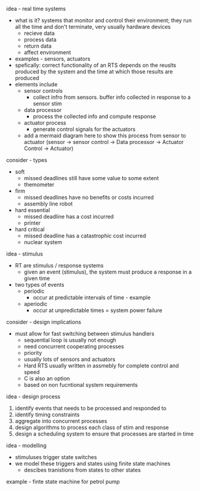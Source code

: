 idea - real time systems
- what is it? systems that monitor and control their environment; they run all the time and don't terminate, very usually hardware devices
	- recieve data
	- process data
	- return data
	- affect environment
- examples - sensors, actuators
- spefically: correct functionality of an RTS depends on the reuslts produced by the system and the time at which those results are produced
- elements include
	- sensor controls
		- collect infro from sensors. buffer info collected in response to a sensor stim
	- data processor
		- process the collected info and compute response
	- actuator process
		- generate control signals for the actuators
	- add a mermaid diagram here to show this process from sensor to actuator (sensor -> sensor control -> Data processor -> Actuator Control -> Actuator)

consider - types
- soft
	- missed deadlines still have some value to some extent
	- themometer
- firm
	- missed deadlines have no benefits or costs incurred
	- assembly line robot
- hard essential
	- missed deadline has a cost incurred
	- printer
- hard critical
	- missed deadline has a catastrophic cost incurred
	- nuclear system

idea - stimulus
- RT are stimulus / response systems
	- given an event (stimulus), the system must produce a response in a given time
- two types of events
	- periodic
		- occur at predictable intervals of time - example
	- aperiodic
		- occur at unpredictable times = system power failure

consider - design implications
- must allow for fast switching between stimulus handlers
	- sequential loop is usually not enough
	- need concurrent cooperating processes
	- priority
	- usually lots of sensors and actuators
	- Hard RTS usually written in assmebly for complete control and speed
	- C is also an option
	- based on non fucntional system requirements

idea - design process
1. identify events that needs to be processed and responded to
2. identify timing constraints
3. aggregate into concurrent processes
4. design algorithms to process each class of stim and response
5. design a scheduling system to ensure that processes are started in time

idea - modelling
- stimuluses trigger state switches
- we model these triggers and states using finite state machines
	- descibes tranistions from states to other states

example - finte state machine for petrol pump